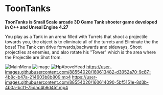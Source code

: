 # ToonTanks
**ToonTanks is Small Scale arcade 3D Game Tank shooter game developed in C++ and Unreal Engine 4.27**

You play as a Tank in an arena filled with Turrets that shoot a projectile towards you, the object is to eliminate all of the turrets and Eliminate the the boss!
The Tank can drive forwards,backwards and sideways, Shoot projectiles at enemies, and also rotate his "Tower" which is the area where the  Projectile 
are Shot from.


![MainMenu](https://user-images.githubusercontent.com/88554020/160614352-6195ccb2-6b16-4a39-837d-f79a3c0c230f.jpg)
![image](https://user-images.githubusercontent.com/88554020/160635751-c9c69d9b-efc5-4c3e-b878-088b9e22b4e4.jpg)
![HpAboveHead](https://user-images.githubusercontent.com/88554020/160615060-9880269a-c2ea-4f5d-8f22-ade2ca53a973.png)
https://user-images.githubusercontent.com/88554020/160613482-d3052a70-9c87-4b8c-b47a-214603b8b809.mp4
https://user-images.githubusercontent.com/88554020/160614090-5bf5151e-8d3b-4b0a-bc11-75dac4b6d45f.mp4



